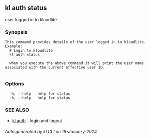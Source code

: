 ## kl auth status

user logged in to kloudlite

### Synopsis

```
This command provides details of the user logged in to kloudlite.
Example:
  # Login to kloudlite
  kl auth status 

  when you execute the above command it will print the user name associated with the current effective user ID.
	
```

### Options

```
  -h, --help   help for status
  -h, --help   help for status
```

### SEE ALSO

* [kl auth](kl_auth.md)  - login and logout

###### Auto generated by kl CLI on 19-January-2024
